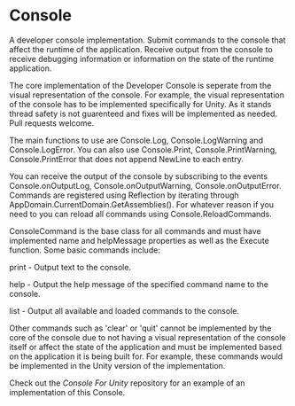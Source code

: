 # Console
A developer console implementation. Submit commands to the console that affect the runtime of the application. Receive output from the console to receive debugging information or information on the state of the runtime application.

The core implementation of the Developer Console is seperate from the visual representation of the console. For example, the visual representation of the console has to be implemented specifically for Unity. As it stands thread safety is not guarenteed and fixes will be implemented as needed. Pull requests welcome.

The main functions to use are Console.Log, Console.LogWarning and Console.LogError. You can also use Console.Print, Console.PrintWarning, Console.PrintError that does not append NewLine to each entry.

You can receive the output of the console by subscribing to the events Console.onOutputLog, Console.onOutputWarning, Console.onOutputError. Commands are registered using Reflection by iterating through AppDomain.CurrentDomain.GetAssemblies(). For whatever reason if you need to you can reload all commands using Console.ReloadCommands.

ConsoleCommand is the base class for all commands and must have implemented name and helpMessage properties as well as the Execute function. Some basic commands include:

print - Output text to the console.

help - Output the help message of the specified command name to the console.

list - Output all available and loaded commands to the console.

Other commands such as 'clear' or 'quit' cannot be implemented by the core of the console due to not having a visual representation of the console itself or affect the state of the application and must be implemented based on the application it is being built for. For example, these commands would be implemented in the Unity version of the implementation.

Check out the *Console For Unity* repository for an example of an implementation of this Console.